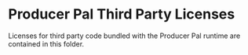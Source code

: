# Producer Pal Third Party Licenses

Licenses for third party code bundled with the Producer Pal runtime are
contained in this folder.
